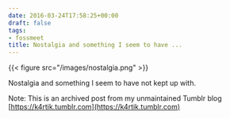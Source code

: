 ```yaml
---
date: 2016-03-24T17:58:25+00:00
draft: false
tags:
- fossmeet
title: Nostalgia and something I seem to have ...
---
```


{{< figure src="/images/nostalgia.png" >}}

Nostalgia and something I seem to have not kept up with.

Note: This is an archived post from my unmaintained Tumblr blog [https://k4rtik.tumblr.com](https://k4rtik.tumblr.com)
